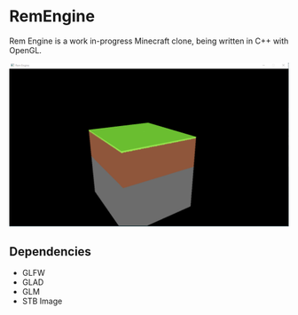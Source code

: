 # RemEngine
Rem Engine is a work in-progress Minecraft clone, being written in C++ with OpenGL.

![Screenshot of Rem Engine](remEngineScreenshot.png "Screenshot of Rem Engine")

## Dependencies
- GLFW
- GLAD
- GLM
- STB Image
